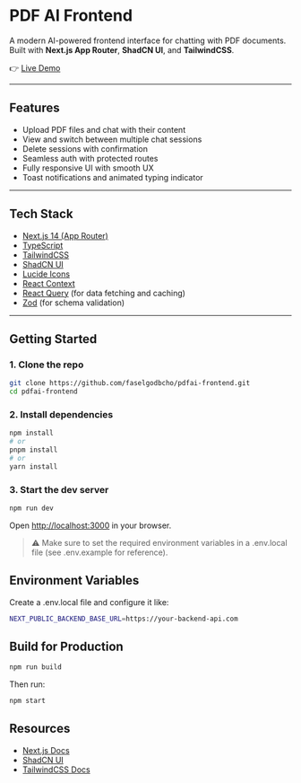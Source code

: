 # PDF AI Frontend

A modern AI-powered frontend interface for chatting with PDF documents. Built with **Next.js App Router**, **ShadCN UI**, and **TailwindCSS**.

👉 [Live Demo](https://pdfai-frontend.vercel.app)

---

## Features

- Upload PDF files and chat with their content
- View and switch between multiple chat sessions
- Delete sessions with confirmation
- Seamless auth with protected routes
- Fully responsive UI with smooth UX
- Toast notifications and animated typing indicator

---

## Tech Stack

- [Next.js 14 (App Router)](https://nextjs.org/)
- [TypeScript](https://www.typescriptlang.org/)
- [TailwindCSS](https://tailwindcss.com/)
- [ShadCN UI](https://ui.shadcn.dev/)
- [Lucide Icons](https://lucide.dev/)
- [React Context](https://reactjs.org/docs/context.html)
- [React Query](https://tanstack.com/query) (for data fetching and caching)
- [Zod](https://zod.dev/) (for schema validation)

---

## Getting Started

### 1. Clone the repo

```bash
git clone https://github.com/faselgodbcho/pdfai-frontend.git
cd pdfai-frontend
```
### 2. Install dependencies
```bash
npm install
# or
pnpm install
# or
yarn install
```
### 3. Start the dev server
```bash
npm run dev
```
Open [http://localhost:3000](http://localhost:3000) in your browser.

> ⚠️ Make sure to set the required environment variables in a .env.local file (see .env.example for reference).

## Environment Variables
Create a .env.local file and configure it like:
```bash
NEXT_PUBLIC_BACKEND_BASE_URL=https://your-backend-api.com
```

## Build for Production
```bash
npm run build
```
Then run:
```bash
npm start
```
## Resources
- [Next.js Docs](https://nextjs.org/)
- [ShadCN UI](https://ui.shadcn.com/)
- [TailwindCSS Docs](https://tailwindcss.com/docs/)
